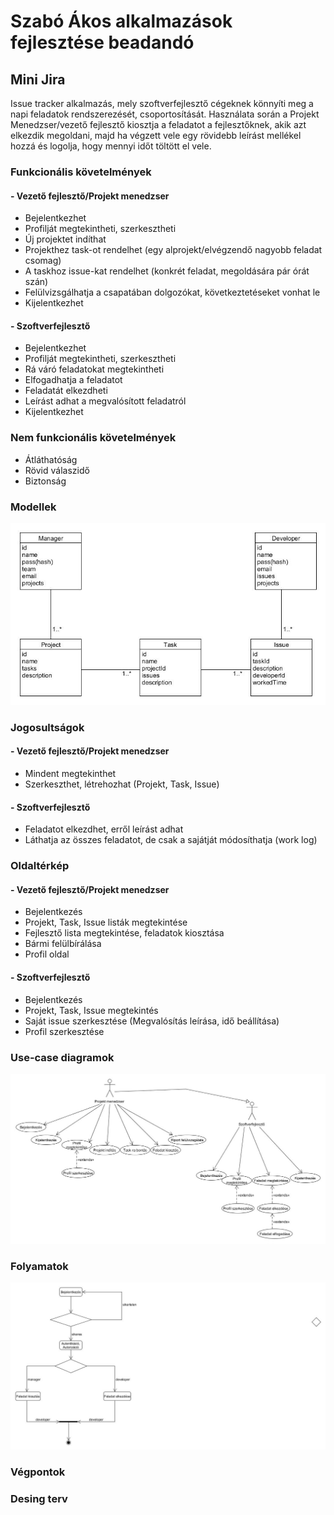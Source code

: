 # Szabó Ákos alkalmazások fejlesztése beadandó

## Mini Jira
Issue tracker alkalmazás, mely szoftverfejlesztő cégeknek könnyíti meg a napi feladatok rendszerezését, csoportosítását. Használata során a Projekt Menedzser/vezető fejlesztő kiosztja a feladatot a fejlesztőknek, akik azt elkezdik megoldani, majd ha végzett vele egy rövidebb leírást mellékel hozzá és logolja, hogy mennyi időt töltött el vele.

### Funkcionális követelmények
#### - Vezető fejlesztő/Projekt menedzser

* Bejelentkezhet
* Profilját megtekintheti, szerkesztheti
* Új projektet indíthat
* Projekthez task-ot rendelhet (egy alprojekt/elvégzendő nagyobb feladat csomag)
* A taskhoz issue-kat rendelhet (konkrét feladat, megoldására pár órát szán)
* Felülvizsgálhatja a csapatában dolgozókat, következtetéseket vonhat le
* Kijelentkezhet

#### - Szoftverfejlesztő

* Bejelentkezhet
* Profilját megtekintheti, szerkesztheti
* Rá váró feladatokat megtekintheti
* Elfogadhatja a feladatot
* Feladatát elkezdheti
* Leírást adhat a megvalósított feladatról
* Kijelentkezhet

### Nem funkcionális követelmények

* Átláthatóság
* Rövid válaszidő
* Biztonság


### Modellek

![models](models.jpg)

### Jogosultságok
#### - Vezető fejlesztő/Projekt menedzser

* Mindent megtekinthet 
* Szerkeszthet, létrehozhat (Projekt, Task, Issue)

#### - Szoftverfejlesztő

* Feladatot elkezdhet, erről leírást adhat
* Láthatja az összes feladatot, de csak a sajátját módosíthatja (work log) 

### Oldaltérkép 
#### - Vezető fejlesztő/Projekt menedzser

* Bejelentkezés
* Projekt, Task, Issue listák megtekintése
* Fejlesztő lista megtekintése, feladatok kiosztása
* Bármi felülbírálása
* Profil oldal

#### - Szoftverfejlesztő

* Bejelentkezés
* Projekt, Task, Issue megtekintés
* Saját issue szerkesztése (Megvalósítás leírása, idő beállítása) 
* Profil szerkesztése

### Use-case diagramok
![usecases](usecases.jpg)

### Folyamatok
![login](login.jpg)
### Végpontok

### Desing terv
